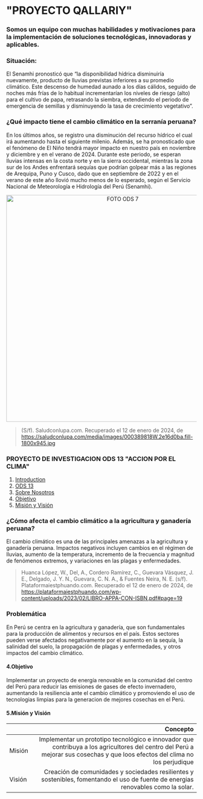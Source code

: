 # "PROYECTO QALLARIY"

### Somos un equipo con muchas habilidades y motivaciones para la implementación de soluciones tecnológicas, innovadoras y aplicables.


### Situación: 
El Senamhi pronosticó que “la disponibilidad hídrica disminuiría nuevamente, producto de lluvias previstas inferiores a su promedio climático. Este descenso de humedad aunado a los días cálidos, seguido de noches más frías de lo habitual incrementarían los niveles de riesgo (alto) para el cultivo de papa, retrasando la siembra, extendiendo el periodo de emergencia de semillas y disminuyendo la tasa de crecimiento vegetativo”.


### ¿Qué impacto tiene el cambio climático en la serranía peruana?

En los últimos años, se registro una disminución del recurso hídrico el cual irá aumentando hasta el siguiente milenio. Además, se ha pronosticado que el fenómeno de El Niño tendrá mayor impacto en nuestro país en noviembre y diciembre y en el verano de 2024. Durante este periodo, se esperan lluvias intensas en la costa norte y en la sierra occidental, mientras la zona sur de los Andes enfrentará sequías que podrían golpear más a las regiones de Arequipa, Puno y Cusco, dado que en septiembre de 2022 y en el verano de este año llovió mucho menos de lo esperado, según el Servicio Nacional de Meteorología e Hidrología del Perú (Senamhi).

<p align="center">
  <img src="https://saludconlupa.com/media/images/000389818W.width-1920.jpg" alt="FOTO ODS 7" width="600px" />
</p>


> (S/f). Saludconlupa.com. Recuperado el 12 de enero de 2024, de https://saludconlupa.com/media/images/000389818W.2e16d0ba.fill-1800x945.jpg







### PROYECTO DE INVESTIGACION ODS 13  "ACCION POR EL CLIMA"
1. [Introduction](#INTRODUCCIÓN)
2. [ODS 13](#ods-13-accion-por-el-clima)
2. [Sobre Nosotros](https://github.com/Jefersonrojas/PROYECTO-QALLARIY/tree/main/FdD/Sobre%20Nosotros#quienes-somos)
3. [Objetivo](https://github.com/Jefersonrojas/PROYECTO-QALLARIY/blob/main/README.md#4objetivo)
1. [Misión y Visión ](https://github.com/Jefersonrojas/PROYECTO-QALLARIY/blob/main/README.md#5misi%C3%B3n-y-visi%C3%B3n)

### ¿Cómo afecta el cambio climático a la agricultura y ganadería peruana?
El cambio climático es una de las principales amenazas a la agricultura y ganadería peruana. Impactos negativos incluyen cambios en el régimen de lluvias, aumento de la temperatura, incremento de la frecuencia y magnitud de fenómenos extremos, y variaciones en las plagas y enfermedades.


>  Huanca López, W., Del, A., Cordero Ramírez, C., Guevara Vásquez, J. E., Delgado, J. Y. N., Guevara, C. N. A., & Fuentes Neira, N. E. (s/f). Plataformaiestphuando.com. Recuperado el 12 de enero de 2024, de https://plataformaiestphuando.com/wp-content/uploads/2023/02/LIBRO-APPA-CON-ISBN.pdf#page=19


### Problemática 
En Perú se centra en la agricultura y ganadería, que son fundamentales para la producción de alimentos y recursos en el país. Estos sectores pueden verse afectados negativamente por el aumento en la sequía, la salinidad del suelo, la propagación de plagas y enfermedades, y otros impactos del cambio climático.


#### 4.Objetivo
Implementar un proyecto de energía renovable en la comunidad del centro del Perú para reducir las emisiones de gases de efecto invernadero, aumentando la resiliencia ante el cambio climático y promoviendo el uso de tecnologias limpias para la generacion de mejores cosechas en el Perú. 

#### 5.Misión y Visión

|           |Concepto |
| --------- | -----:|
| Misión    | Implementar un prototipo tecnológico e innovador que contribuya a los agricultores del centro del Perú a mejorar sus cosechas y que loos efectos del clima no los  perjudique |
| Visión    |  Creación de comunidades y sociedades resilientes y sostenibles, fomentando el uso de fuente de energias renovables como la solar.|





